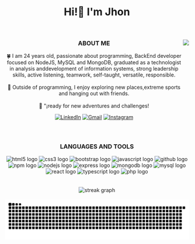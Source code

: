 <div align="center">
    <h1 align="center">Hi!👋 I'm Jhon</h1>
</div>  

<br clear="both">

<div align="center">
    
<img align="right" height="260" src="https://camo.githubusercontent.com/62da68eb62b1e5f175f7d1f0191dd89a653d7908feb22d37d4a0ab07365d6791/68747470733a2f2f6d656469612e67697068792e636f6d2f6d656469612f4d3967624264396e6244724f5475314d71782f67697068792e676966"  />

<h3 align="center">ABOUT ME</h3>

<p align="center">🍀 I am 24 years old, passionate about programming, BackEnd developer focused on NodeJS, MySQL and MongoDB, graduated as a technologist in analysis anddevelopment of information systems, strong leadership skills, active listening, teamwork, self-taught, versatile, responsible. <br><br>🚀 Outside of programming, I enjoy exploring new places,extreme sports and hanging out with friends.<br><br>💯 "¡ready for new adventures and challenges!</p>

[![LinkedIn](https://img.shields.io/badge/LinkedIn-%230077B5.svg?logo=linkedin&logoColor=white)](https://www.linkedin.com/in/jhonhernandez1899/)
[![Gmail](https://img.shields.io/static/v1?message=Gmail&logo=gmail&label=&color=D14836&logoColor=white)](mailto:jhonhernandez.1899@gmail.com)
[![Instagram](https://img.shields.io/static/v1?message=Instagram&logo=instagram&label=&color=E4405F&logoColor=white)](https://www.instagram.com/jhon._.hernandez/)

</div>

<br clear="both">

<div align="center">
    <h3>LANGUAGES AND TOOLS</h3>
    <img src="https://cdn.jsdelivr.net/gh/devicons/devicon/icons/html5/html5-original.svg" height="40" alt="html5 logo" />
    <img src="https://cdn.jsdelivr.net/gh/devicons/devicon/icons/css3/css3-original.svg" height="40" alt="css3 logo" />
    <img src="https://cdn.jsdelivr.net/gh/devicons/devicon/icons/bootstrap/bootstrap-original.svg" height="40" alt="bootstrap logo" />
    <img src="https://cdn.jsdelivr.net/gh/devicons/devicon/icons/javascript/javascript-original.svg" height="40" alt="javascript logo" />
    <img src="https://cdn.jsdelivr.net/gh/devicons/devicon/icons/github/github-original.svg" height="40" alt="github logo" />
    <img src="https://cdn.jsdelivr.net/gh/devicons/devicon/icons/npm/npm-original-wordmark.svg" height="40" alt="npm logo" />
    <img src="https://cdn.jsdelivr.net/gh/devicons/devicon/icons/nodejs/nodejs-original.svg" height="40" alt="nodejs logo" />
    <img src="https://cdn.jsdelivr.net/gh/devicons/devicon/icons/express/express-original.svg" height="40" alt="express logo" />
    <img src="https://cdn.jsdelivr.net/gh/devicons/devicon/icons/mongodb/mongodb-original.svg" height="40" alt="mongodb logo" />
    <img src="https://cdn.jsdelivr.net/gh/devicons/devicon/icons/mysql/mysql-original.svg" height="40" alt="mysql logo" />
    <img src="https://cdn.jsdelivr.net/gh/devicons/devicon/icons/react/react-original.svg" height="40" alt="react logo" />
    <img src="https://cdn.jsdelivr.net/gh/devicons/devicon/icons/typescript/typescript-original.svg" height="40" alt="typescript logo" />
    <img src="https://cdn.jsdelivr.net/gh/devicons/devicon/icons/php/php-original.svg" height="40" alt="php logo" />
</div>

<br clear="both">
<br clear="both">

<div align="center">
    <img src="https://streak-stats.demolab.com?user=JhonHernandezz&locale=en&mode=weekly&theme=blue-green&hide_border=true&border_radius=0&order=3" height="230" alt="streak graph" />
</div>

<br clear="both">

<div align="center">
    <picture>
          <source media="(prefers-color-scheme: dark)" srcset="https://raw.githubusercontent.com/JhonHernandezz/JhonHernandezz/output/github-contribution-grid-snake-dark.svg">
          <img alt="github contribution grid snake animation" src="https://raw.githubusercontent.com/JhonHernandezz/JhonHernandezz/output/github-contribution-grid-snake.svg">
    </picture>  
</div>
